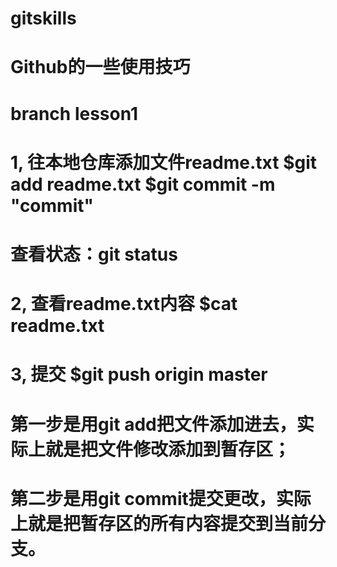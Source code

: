 # gitskills
#  Github的一些使用技巧
# branch lesson1

# 1, 往本地仓库添加文件readme.txt  $git add readme.txt  $git commit -m "commit"
#  查看状态：git status

# 2, 查看readme.txt内容  $cat readme.txt

# 3, 提交 $git push origin master

#  第一步是用git add把文件添加进去，实际上就是把文件修改添加到暂存区；
#  第二步是用git commit提交更改，实际上就是把暂存区的所有内容提交到当前分支。
